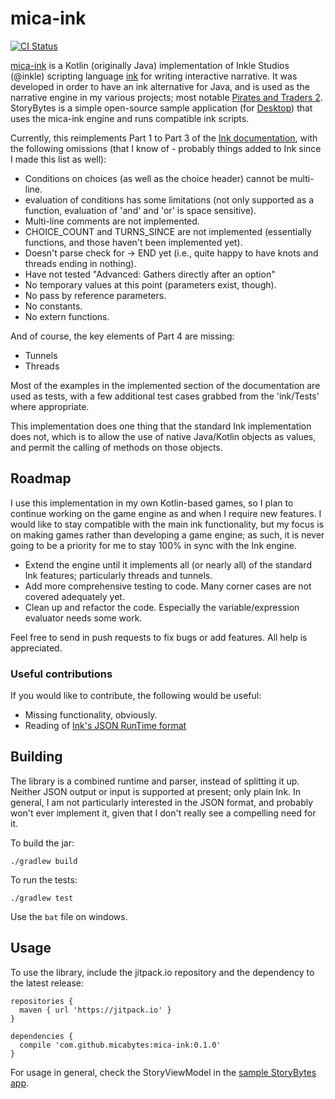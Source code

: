 # mica-ink

[![CI Status](http://img.shields.io/travis/micabytes/mica-ink.svg?style=flat)](https://travis-ci.org/micabytes/mica-ink)

[mica-ink](http://github.com/micabytes/mica-ink) is a Kotlin (originally Java) implementation of Inkle Studios (@inkle) scripting language [ink](http://github.com/inkle/ink)
for writing interactive narrative. It was developed in order to have an ink alternative for Java, and is used as the narrative engine in my various projects;
most notable [Pirates and Traders 2](https://play.google.com/store/apps/details?id=com.micabytes.pirates2). StoryBytes is a simple open-source sample 
application (for [Desktop](https://github.com/micabytes/storybytes-desktop)) that uses the mica-ink engine and runs compatible ink scripts. 

Currently, this reimplements Part 1 to Part 3 of the [Ink documentation](https://github.com/inkle/ink/blob/master/Documentation/WritingWithInk.md), with the
following omissions (that I know of - probably things added to Ink since I made this list as well):

- Conditions on choices (as well as the choice header) cannot be multi-line.
- evaluation of conditions has some limitations (not only supported as a function, evaluation of 'and' and 'or' is space sensitive).
- Multi-line comments are not implemented.
- CHOICE_COUNT and TURNS_SINCE are not implemented (essentially functions, and those haven't been implemented yet).
- Doesn't parse check for -> END yet (i.e., quite happy to have knots and threads ending in nothing).
- Have not tested "Advanced: Gathers directly after an option"
- No temporary values at this point (parameters exist, though).
- No pass by reference parameters.
- No constants.
- No extern functions.

And of course, the key elements of Part 4 are missing:
- Tunnels
- Threads

Most of the examples in the implemented section of the documentation are used as tests, with a few additional test cases grabbed from the 'ink/Tests' where
appropriate.

This implementation does one thing that the standard Ink implementation does not, which is to allow the use of native Java/Kotlin objects as values, and permit
the calling of methods on those objects.

## Roadmap

I use this implementation in my own Kotlin-based games, so I plan to continue working on the game engine as and when I require new features. I would like to
stay compatible with the main ink functionality, but my focus is on making games rather than developing a game engine; as such, it is never going to be a
priority for me to stay 100% in sync with the Ink engine.

- Extend the engine until it implements all (or nearly all) of the standard Ink features; particularly threads and tunnels.
- Add more comprehensive testing to code. Many corner cases are not covered adequately yet.
- Clean up and refactor the code. Especially the variable/expression evaluator needs some work.

Feel free to send in push requests to fix bugs or add features. All help is appreciated.

### Useful contributions

If you would like to contribute, the following would be useful:

- Missing functionality, obviously.
- Reading of [Ink's JSON RunTime format](https://github.com/inkle/ink/blob/master/Documentation/ink_JSON_runtime_format.md)

## Building

The library is a combined runtime and parser, instead of splitting it up. Neither JSON output or input is supported at present; only plain Ink. In general, I
am not particularly interested in the JSON format, and probably won't ever implement it, given that I don't really see a compelling need for it.

To build the jar:
```
./gradlew build
```

To run the tests:
```
./gradlew test
```
Use the `bat` file on windows.


## Usage

To use the library, include the jitpack.io repository and the dependency to the latest release:

```
repositories {
  maven { url 'https://jitpack.io' }
}

dependencies {
  compile 'com.github.micabytes:mica-ink:0.1.0'
}
```

For usage in general, check the StoryViewModel in the [sample StoryBytes app](https://github.com/micabytes/storybytes-desktop).


